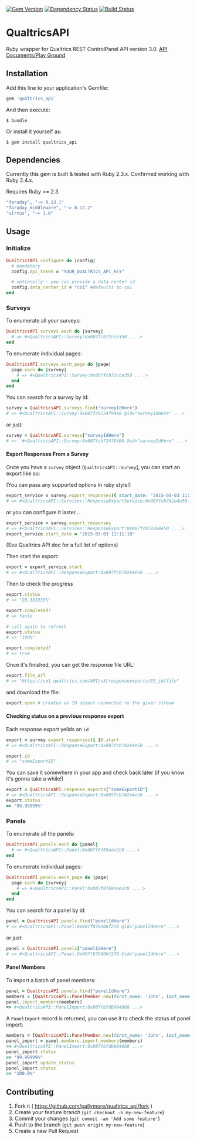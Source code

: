 [![Gem Version](https://badge.fury.io/rb/qualtrics_api.svg)](http://badge.fury.io/rb/qualtrics_api)
[![Dependency Status](https://gemnasium.com/pallymore/qualtrics_api.svg)](https://gemnasium.com/pallymore/qualtrics_api)
[![Build Status](https://travis-ci.org/CambridgeEducation/qualtrics_api.svg)](https://travis-ci.org/CambridgeEducation/qualtrics_api)

# QualtricsAPI

Ruby wrapper for Qualtrics REST ControlPanel API version 3.0.
[API Documents/Play Ground](https://api.qualtrics.com/)

## Installation

Add this line to your application's Gemfile:

```ruby
gem 'qualtrics_api'
```

And then execute:

    $ bundle

Or install it yourself as:

    $ gem install qualtrics_api

## Dependencies

Currently this gem is built & tested with Ruby 2.3.x.
Confirmed working with Ruby 2.4.x.

Requires Ruby >= 2.3

```ruby
"faraday", "~> 0.13.1"
"faraday_middleware", "~> 0.12.2"
"virtus", "~> 1.0"
```

## Usage

### Initialize

```ruby
QualtricsAPI.configure do |config|
  # mandatory
  config.api_token = "YOUR_QUALTRICS_API_KEY"

  # optionally - you can provide a data center id
  config.data_center_id = "co1" #defaults to co1
end
```

### Surveys

To enumerate all your surveys:

```ruby
QualtricsAPI.surveys.each do |survey|
  # => #<QualtricsAPI::Survey:0x007fcb72cce350 ....>
end
```

To enumerate individual pages:
```ruby
QualtricsAPI.surveys.each_page do |page|
  page.each do |survey|
    # => #<QualtricsAPI::Survey:0x007fcb72cce350 ....>
  end
end
```

You can search for a survey by id:

```ruby
survey = QualtricsAPI.surveys.find("surveyIdHere")
# => #<QualtricsAPI::Survey:0x007fcb724f9468 @id="surveyIdHere" ...>
```

or just:

```ruby
survey = QualtricsAPI.surveys["surveyIdHere"]
# =>  #<QualtricsAPI::Survey:0x007fcb724f9468 @id="surveyIdHere" ...>
```

#### Export Responses From a Survey

Once you have a `survey` object (`QualtricsAPI::Survey`], you can start
an export like so:

(You can pass any supported options in ruby style!)

```ruby
export_service = survey.export_responses({ start_date: "2015-03-03 11:11:10" })
# => #<QualtricsAPI::Services::ResponseExportService:0x007fcb742e4e50 ....>
```

or you can configure it laster...

```ruby
export_service = survey.export_responses
# => #<QualtricsAPI::Services::ResponseExport:0x007fcb742e4e50 ....>
export_service.start_date = "2015-03-03 11:11:10"
```
(See Qualtrics API doc for a full list of options)

Then start the export:

```ruby
export = export_service.start
# => #<QualtricsAPI::ResponseExport:0x007fcb742e4e50 ....>
```

Then to check the progress

```ruby
export.status
# => "20.333333%"

export.completed?
# => fasle

# call again to refresh
export.status
# => "100%"

export.completed?
# => true
```

Once it's finished, you can get the response file URL:
```ruby
export.file_url
# => "https://co1.qualtrics.com/API/v3/responseexports/ES_id/file"
```

and download the file:
```ruby
export.open # creates an IO object connected to the given stream
```

#### Checking status on a previous response export

Each response export yeilds an `id`

```ruby
export = survey.export_responses({ }).start
# => #<QualtricsAPI::ResponseExport:0x007fcb742e4e50 ....>

export.id
# => "someExportID"
```

You can save it somewhere in your app and check back later (if you know
it's gonna take a while!)

```ruby
export = QualtricsAPI.response_exports["someExportID"]
# => #<QualtricsAPI::ResponseExport:0x007fcb742e4e50 ....>
export.status
=> "99.99999%"
```

### Panels

To enumerate all the panels:

```ruby
QualtricsAPI.panels.each do |panel|
  # => #<QualtricsAPI::Panel:0x007f8769aae2c0 ....>
end
```

To enumerate individual pages:

```ruby
QualtricsAPI.panels.each_page do |page|
  page.each do |survey|
    # => #<QualtricsAPI::Panel:0x007f8769aae2c0 ....>
  end
end
```

You can search for a panel by id:

```ruby
panel = QualtricsAPI.panels.find("panelIdHere")
# => #<QualtricsAPI::Panel:0x007f876906f278 @id="panelIdHere" ...>
```

or just:

```ruby
panel = QualtricsAPI.panels["panelIdHere"]
# => #<QualtricsAPI::Panel:0x007f876906f278 @id="panelIdHere" ...>
```

#### Panel Members

To import a batch of panel members:

```ruby
panel = QualtricsAPI.panels.find("panelIdHere")
members = [QualtricsAPI::PanelMember.new(first_name: 'John', last_name: 'Doe', email: 'test@test.com')]
panel.import_members(members)
=> #<QualtricsAPI::PanelImport:0x007fb7db984668 ...>
```

A `PanelImport` record is returned, you can use it to check the status of panel import:

```ruby
members = [QualtricsAPI::PanelMember.new(first_name: 'John', last_name: 'Doe', email: 'test@test.com')]
panel_import = panel.members.import_members(members)
=> #<QualtricsAPI::PanelImport:0x007fb7db984668 ...>
panel_import.status
=> "99.99999%"
panel_import.update_status
panel_import.status
=> "100.0%"
```

## Contributing

1. Fork it ( https://github.com/pallymore/qualtrics_api/fork )
2. Create your feature branch (`git checkout -b my-new-feature`)
3. Commit your changes (`git commit -am 'Add some feature'`)
4. Push to the branch (`git push origin my-new-feature`)
5. Create a new Pull Request

